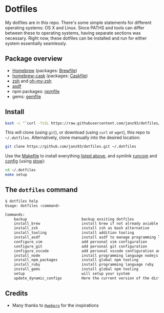 # Dotfiles
My dotfiles are in this repo.
There's some simple statements for different operating systems: OS X and Linux. Since PATHS and tools can differ between these to operating systems, having separate sections was necessary. Right now, these dotfiles can be installed and run for either system essentially seamlessly.

## Package overview

- [Homebrew](https://brew.sh) (packages: [Brewfile](./install/mac/brewfile))
- [homebrew-cask](https://github.com/Homebrew/homebrew-cask) (packages: [Caskfile](./install/mac/brewcask))
- [zsh](https://www.zsh.org/) and [oh-my-zsh](https://github.com/ohmyzsh/ohmyzsh)
- [asdf](https://asdf-vm.com/)
- npm packages: [npmfile](./install/npm_packages.sh)
- gems: [gemfile](./install/gems.sh)

## Install
```bash
bash -c "`curl -fsSL https://raw.githubusercontent.com/janz93/dotfiles/master/remote_install.sh`"
```
This will clone (using `git`), or download (using `curl` or `wget`), this repo to `~/.dotfiles`. Alternatively, clone manually into the desired location:


```bash
git clone https://github.com/janz93/dotfiles.git ~/.dotfiles
```

Use the [Makefile](./Makefile) to install everything [listed above](#package-overview), and symlink [runcom](./runcom) and [config](./config) (using [stow](https://www.gnu.org/software/stow/)):

```bash
cd ~/.dotfiles
make setup
```

## The `dotfiles` command

```bash
$ dotfiles help
Usage: dotfiles <command>

Commands:
    backup                         backup exsiting dotfiles
    install_brew                   install brew if not already aviable
    install_zsh                    install zsh as bash alternative
    install_tooling                install addition tooling
    install_asdf                   install asdf to manage programming languages
    configure_vim                  add personal vim configuration
    configure_git                  add personal git configuration
    configure_vscode               add personal vscode configuration and extentions
    install_node                   install programming language nodejs
    install_npm_packages           install global npm tooling
    install_ruby                   install programming language ruby
    install_gems                   install global npm tooling
    setup                          will setup your system
    update_dynamic_configs         Here the current version of the dictionary and brew lock files will be commited
```

## Credits
* Many thanks to [`@webpro`](https://github.com/webpro/dotfiles) for the inspirations